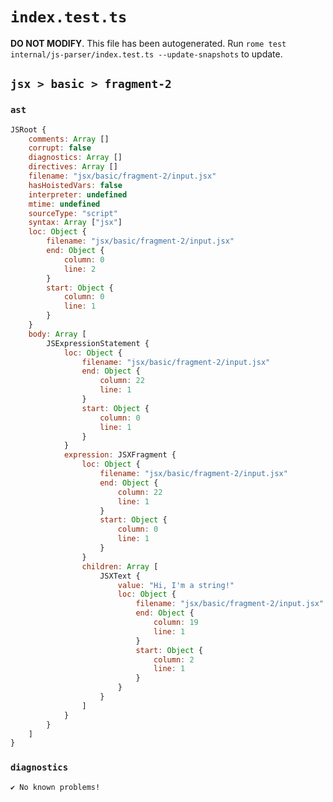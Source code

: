 # `index.test.ts`

**DO NOT MODIFY**. This file has been autogenerated. Run `rome test internal/js-parser/index.test.ts --update-snapshots` to update.

## `jsx > basic > fragment-2`

### `ast`

```javascript
JSRoot {
	comments: Array []
	corrupt: false
	diagnostics: Array []
	directives: Array []
	filename: "jsx/basic/fragment-2/input.jsx"
	hasHoistedVars: false
	interpreter: undefined
	mtime: undefined
	sourceType: "script"
	syntax: Array ["jsx"]
	loc: Object {
		filename: "jsx/basic/fragment-2/input.jsx"
		end: Object {
			column: 0
			line: 2
		}
		start: Object {
			column: 0
			line: 1
		}
	}
	body: Array [
		JSExpressionStatement {
			loc: Object {
				filename: "jsx/basic/fragment-2/input.jsx"
				end: Object {
					column: 22
					line: 1
				}
				start: Object {
					column: 0
					line: 1
				}
			}
			expression: JSXFragment {
				loc: Object {
					filename: "jsx/basic/fragment-2/input.jsx"
					end: Object {
						column: 22
						line: 1
					}
					start: Object {
						column: 0
						line: 1
					}
				}
				children: Array [
					JSXText {
						value: "Hi, I'm a string!"
						loc: Object {
							filename: "jsx/basic/fragment-2/input.jsx"
							end: Object {
								column: 19
								line: 1
							}
							start: Object {
								column: 2
								line: 1
							}
						}
					}
				]
			}
		}
	]
}
```

### `diagnostics`

```
✔ No known problems!

```
